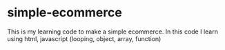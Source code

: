 # simple-ecommerce
This is my learning code to make a simple ecommerce. In this code I learn using html, javascript (looping, object, array, function)
